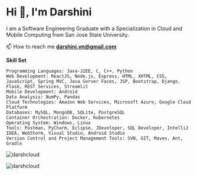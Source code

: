 <h1 align="left">Hi 👋, I'm Darshini</h1>
<p align="left">I am a Software Engineering Graduate with a Specialization in Cloud and Mobile Computing from San Jose State University.</p>

📫 How to reach me **darshini.vn@gmail.com**

**Skill Set**

```
Programming Languages: Java-J2EE, C, C++, Python
Web Development: ReactJS, Node.js, Express, HTML, XHTML, CSS, JavaScript, Spring MVC, Java Server Faces, JSP, Bootstrap, Django, Flask, REST Services, Streamlit
Mobile Development: Android
Data Analysis: NumPy, Pandas
Cloud Technologies: Amazon Web Services, Microsoft Azure, Google Cloud Platform
Databases: MySQL, MongoDB, SQLite, PostgreSQL
Container Orchestration: Docker, Kubernetes
Operating System: Windows, Linux
Tools: Postman, PyCharm, Eclipse, JDeveloper, SQL Developer, IntelliJ IDEA, WebStorm, Visual Studio, Android Studio
Version Control and Project Management Tools: SVN, GIT, Maven, Ant, Gradle

```

<p align="left"> <img src="https://komarev.com/ghpvc/?username=darshcloud&label=Profile%20views&color=0e75b6&style=flat" alt="darshcloud" /> </p>




<p><img align="center" src="https://github-readme-stats.vercel.app/api/top-langs?username=darshcloud&show_icons=true&locale=en&layout=compact" alt="darshcloud" /></p>
<!--
**darshcloud/darshcloud** is a ✨ _special_ ✨ repository because its `README.md` (this file) appears on your GitHub profile.

Here are some ideas to get you started:

- 🔭 I’m currently working on ...
- 🌱 I’m currently learning ...
- 👯 I’m looking to collaborate on ...
- 🤔 I’m looking for help with ...
- 💬 Ask me about ...
- 📫 How to reach me: ...
- 😄 Pronouns: ...
- ⚡ Fun fact: ...
-->
